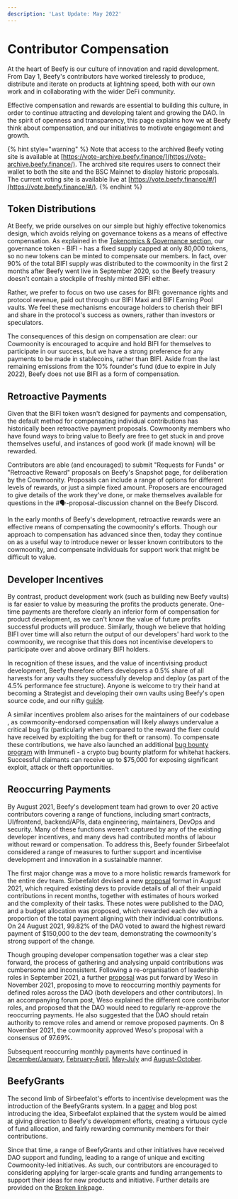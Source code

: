 ```yaml
---
description: 'Last Update: May 2022'
---
```


# Contributor Compensation

At the heart of Beefy is our culture of innovation and rapid development. From Day 1, Beefy's contributors have worked tirelessly to produce, distribute and iterate on products at lightning speed, both with our own work and in collaborating with the wider DeFi community.&#x20;

Effective compensation and rewards are essential to building this culture, in order to continue attracting and developing talent and growing the DAO. In the spirit of openness and transparency, this page explains how we at Beefy think about compensation, and our initiatives to motivate engagement and growth.

{% hint style="warning" %}
Note that access to the archived Beefy voting site is available at [https://vote-archive.beefy.finance/](https://vote-archive.beefy.finance/). The archived site requires users to connect their wallet to both the site and the BSC Mainnet to display historic proposals. The current voting site is available live at [https://vote.beefy.finance/#/](https://vote.beefy.finance/#/).
{% endhint %}

## Token Distributions

At Beefy, we pride ourselves on our simple but highly effective tokenomics design, which avoids relying on governance tokens as a means of effective compensation. As explained in the [Tokenomics & Governance section](../ecosystem/bifi-token/tokenomics-and-governance.md),  our governance token - BIFI - has a fixed supply capped at only 80,000 tokens, so no new tokens can be minted to compensate our members. In fact, over 90% of the total BIFI supply was distributed to the cowmoonity in the first 2 months after Beefy went live in September 2020, so the Beefy treasury doesn't contain a stockpile of freshly minted BIFI either.&#x20;

Rather, we prefer to focus on two use cases for BIFI: governance rights and protocol revenue, paid out through our BIFI Maxi and BIFI Earning Pool vaults. We feel these mechanisms encourage holders to cherish their BIFI and share in the protocol's success as owners, rather than investors or speculators.&#x20;

The consequences of this design on compensation are clear: our Cowmoonity is encouraged to acquire and hold BIFI for themselves to participate in our success, but we have a strong preference for any payments to be made in stablecoins, rather than BIFI. Aside from the last remaining emissions from the 10% founder's fund (due to expire in July 2022), Beefy does not use BIFI as a form of compensation.&#x20;

## Retroactive Payments

Given that the BIFI token wasn't designed for payments and compensation, the default method for compensating individual contributions has historically been retroactive payment proposals. Cowmoonity members who have found ways to bring value to Beefy are free to get stuck in and prove themselves useful, and instances of good work (if made known) will be rewarded.

Contributors are able (and encouraged) to submit "Requests for Funds" or "Retroactive Reward" proposals on Beefy's Snapshot page, for deliberation by the Cowmoonity. Proposals can include a range of options for different levels of rewards, or just a simple fixed amount. Proposers are encouraged to give details of the work they've done, or make themselves available for questions in the #🗣-proposal-discussion channel on the Beefy Discord.

In the early months of Beefy's development, retroactive rewards were an effective means of compensating the cowmoonity's efforts. Though our approach to compensation has advanced since then, today they continue on as a useful way to introduce newer or lesser known contributors to the cowmoonity, and compensate individuals for support work that might be difficult to value.

## Developer Incentives

By contrast, product development work (such as building new Beefy vaults) is far easier to value by measuring the profits the products generate. One-time payments are therefore clearly an inferior form of compensation for product development, as we can't know the value of future profits successful products will produce. Similarly, though we believe that holding BIFI over time will also return the output of our developers' hard work to the cowmoonity, we recognise that this does not incentivise developers to participate over and above ordinary BIFI holders.

In recognition of these issues, and the value of incentivising product development, Beefy therefore offers developers a 0.5% share of all harvests for any vaults they successfully develop and deploy (as part of the 4.5% performance fee structure). Anyone is welcome to try their hand at becoming a Strategist and developing their own vaults using Beefy's open source code, and our nifty [guide](https://github.com/beefyfinance/beefy-contracts/blob/master/tutorials/deploy-pancakeswap-vault.md#setting-up-a-development-environment).&#x20;

A similar incentives problem also arises for the maintainers of our codebase , as cowmoonity-endorsed compensation will likely always undervalue a critical bug fix (particularly when compared to the reward the fixer could have received by exploiting the bug for theft or ransom). To compensate these contributions, we have also launched an additional [bug bounty program](https://immunefi.com/bounty/beefyfinance/) with Immunefi - a crypto bug bounty platform for whitehat hackers. Successful claimants can receive up to $75,000 for exposing significant exploit, attack or theft opportunities.

## Reoccurring Payments

By August 2021, Beefy's development team had grown to over 20 active contributors covering a range of functions, including smart contracts, UI/frontend, backend/APIs, data engineering, maintainers, DevOps and security. Many of these functions weren't captured by any of the existing developer incentives, and many devs had contributed months of labour without reward or compensation. To address this, Beefy founder Sirbeefalot considered a range of measures to further support and incentivise development and innovation in a sustainable manner.

The first major change was a move to a more holistic rewards framework for the entire dev team. Sirbeefalot devised a new [proposal](https://vote-archive.beefy.finance/#/beefy/proposal/Qman1BHs6Po497hf14pBXhC3AxTov3nHdmnMG6H2EcESV6) format in August 2021, which required existing devs to provide details of all of their unpaid contributions in recent months, together with estimates of hours worked and the complexity of their tasks. These notes were published to the DAO, and a budget allocation was proposed, which rewarded each dev with a proportion of the total payment aligning with their individual contributions. On 24 August 2021, 99.82% of the DAO voted to award the highest reward payment of $150,000 to the dev team, demonstrating the cowmoonity's strong support of the change.

Though grouping developer compensation together was a clear step forward, the process of gathering and analysing unpaid contributions was cumbersome and inconsistent. Following a re-organisation of leadership roles in September 2021, a further [proposal](https://vote-archive.beefy.finance/#/beefy/proposal/QmVjSv8e7ApJ9wYggxoLkJLNywZ8ru3XNnaNUxErY8LVsp) was put forward by Weso in November 2021, proposing to move to reoccurring monthly payments for defined roles across the DAO (both developers and other contributors). In an accompanying forum post, Weso explained the different core contributor roles, and proposed that the DAO would need to regularly re-approve the reoccurring payments. He also suggested that the DAO should retain authority to remove roles and amend or remove proposed payments. On 8 November 2021, the cowmoonity approved Weso's proposal with a consensus of 97.69%.

Subsequent reoccurring monthly payments have continued in [December/January](https://vote-archive.beefy.finance/#/beefy/proposal/Qmcj6J3DZQmf99HtmKiCthHK4DUBRcCvSXqBPHu2gMzMwR), [February-April](https://snapshot.org/#/beefydao.eth/proposal/QmbM3gLpX7KtWecTgeLGaKHm9mVj3vQFQ5Quu1TkigDw19), [May-July](https://snapshot.org/#/beefydao.eth/proposal/QmZq2Qi2dfKrtTDNr5ifrz2mNaLXt7Mbj9jcGuUt7rPB2h) and [August-October](https://snapshot.org/#/beefydao.eth/proposal/bafkreidaxinbuktzi5ae2f7bthpm3nkxmosf7zeazbztpgheynlhuqfbc4).

## BeefyGrants

The second limb of Sirbeefalot's efforts to incentivise development was the introduction of the BeefyGrants system. In a [paper](https://docs.google.com/document/d/1hBnQcbxkRvhmHASqivI3g8rBS\_4m4mmTaT\_jW4VjE7c/edit) and blog post introducing the idea, Sirbeefalot explained that the system would be aimed at giving direction to Beefy's development efforts, creating a virtuous cycle of fund allocation, and fairly rewarding community members for their contributions.&#x20;

Since that time, a range of BeefyGrants and other initiatives have received DAO support and funding, leading to a range of unique and exciting Cowmoonity-led initiatives. As such, our contributors are encouraged to considering applying for larger-scale grants and funding arrangements to support their ideas for new products and initiative. Further details are provided on the [Broken link](broken-reference "mention")page.

